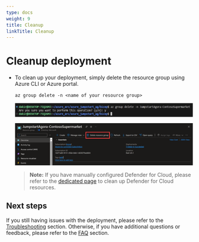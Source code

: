 ```yaml
---
type: docs
weight: 9
title: Cleanup
linkTitle: Cleanup
---
```


# Cleanup deployment

- To clean up your deployment, simply delete the resource group using Azure CLI or Azure portal.

  ```shell
  az group delete -n <name of your resource group>
  ```

  ![Screenshot showing az group delete](./img/az_group_delete.png)

  ![Screenshot showing group delete from Azure portal](./img/portal_delete.png)

  > **Note:** If you have manually configured Defender for Cloud, please refer to the [dedicated page](../arc_defender_servers/#cleanup) to clean up Defender for Cloud resources.

## Next steps

If you still having issues with the deployment, please refer to the [Troubleshooting](../troubleshooting//) section. Otherwise, if you have additional questions or feedback, please refer to the [FAQ](../../../faq/) section.
